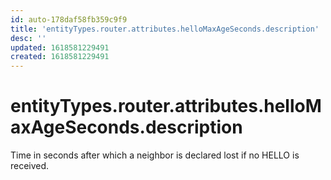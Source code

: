 ```yaml
---
id: auto-178daf58fb359c9f9
title: 'entityTypes.router.attributes.helloMaxAgeSeconds.description'
desc: ''
updated: 1618581229491
created: 1618581229491
---
```

# entityTypes.router.attributes.helloMaxAgeSeconds.description

Time in seconds after which a neighbor is declared lost if no HELLO is received.
